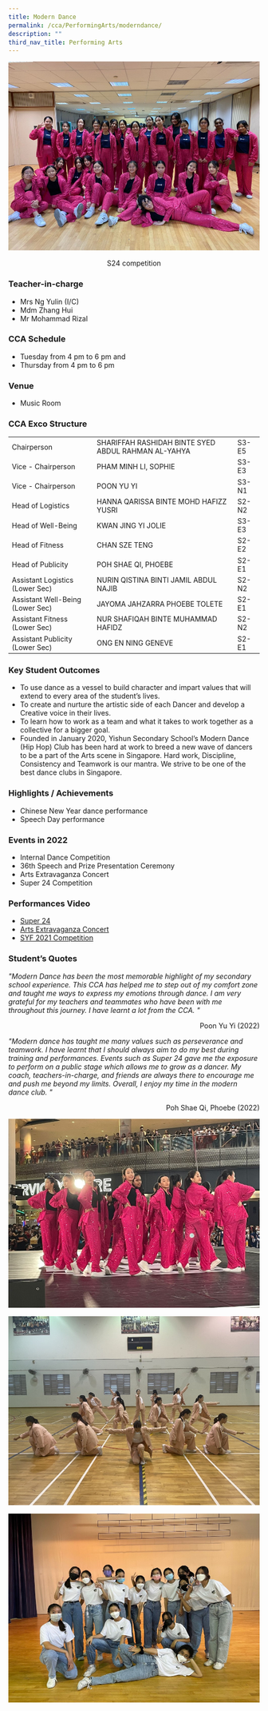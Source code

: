 ```yaml
---
title: Modern Dance
permalink: /cca/PerformingArts/moderndance/
description: ""
third_nav_title: Performing Arts
---
```

![S24 competition](/images/StudDevelopment/CCAs/PerformingArts/ModernDance/ModernDance1.jpg)
<div style="text-align:center">S24 competition</div>

### Teacher-in-charge
* Mrs Ng Yulin (I/C)
* Mdm Zhang Hui
* Mr Mohammad Rizal

### CCA Schedule
* Tuesday from 4 pm to 6 pm and
* Thursday from 4 pm to 6 pm

### Venue
* Music Room

### CCA Exco Structure


|  | |  |
| -------- | -------- | -------- |
| Chairperson     | SHARIFFAH RASHIDAH BINTE SYED ABDUL RAHMAN AL-YAHYA     | S3-E5     |
| Vice - Chairperson    | PHAM MINH LI, SOPHIE     | S3-E3   |
| Vice - Chairperson    | POON YU YI     | S3-N1  |
| Head of Logistics    | 	HANNA QARISSA BINTE MOHD HAFIZZ YUSRI     | S2-N2  |
| Head of Well-Being    | KWAN JING YI JOLIE     | S3-E3  |
| Head of Fitness    | CHAN SZE TENG     | S2-E2  |
| Head of Publicity    | POH SHAE QI, PHOEBE     | S2-E1  |
| Assistant Logistics (Lower Sec)    | NURIN QISTINA BINTI JAMIL ABDUL NAJIB     | S2-N2  |
| Assistant Well-Being (Lower Sec)    | JAYOMA JAHZARRA PHOEBE TOLETE     | S2-E1  |
| Assistant Fitness (Lower Sec)    | NUR SHAFIQAH BINTE MUHAMMAD HAFIDZ     | S2-N2  |
| Assistant Publicity (Lower Sec)    | ONG EN NING GENEVE     | S2-E1  |


### Key Student Outcomes

* To use dance as a vessel to build character and impart values that will extend to every area of the student’s lives.
* To create and nurture the artistic side of each Dancer and develop a Creative voice in their lives.
* To learn how to work as a team and what it takes to work together as a collective for a bigger goal.
* Founded in January 2020, Yishun Secondary School’s Modern Dance (Hip Hop) Club has been hard at work to breed a new wave of dancers to be a part of the Arts scene in Singapore. Hard work, Discipline, Consistency and Teamwork is our mantra. We strive to be one of the best dance clubs in Singapore.

### Highlights / Achievements

* Chinese New Year dance performance
* Speech Day performance

### Events in 2022

* Internal Dance Competition
* 36th Speech and Prize Presentation Ceremony
* Arts Extravaganza Concert
* Super 24 Competition

### Performances Video

* [Super 24](https://youtu.be/kimEIwDD2Iw)
* [Arts Extravaganza Concert](https://youtu.be/F8NTEbUV2K4)
* [SYF 2021 Competition](https://youtu.be/loZSoL-93kU)

### Student’s Quotes

*"Modern Dance has been the most memorable highlight of my secondary school experience. This CCA has helped me to step out of my comfort zone and taught me ways to express my emotions through dance. I am very grateful for my teachers and teammates who have been with me throughout this journey. I have learnt a lot from the CCA. "*
<div style="text-align:right">Poon Yu Yi (2022)</div>

*"Modern dance has taught me many values such as perseverance and teamwork. I have learnt that I should always aim to do my best during training and performances. Events such as Super 24 gave me the exposure to perform on a public stage which allows me to grow as a dancer. My coach, teachers-in-charge, and friends are always there to encourage me and push me beyond my limits. Overall, I enjoy my time in the modern dance club. "*

<div style="text-align:right">Poh Shae Qi, Phoebe (2022)</div>

![](/images/StudDevelopment/CCAs/PerformingArts/ModernDance/ModernDance2.jpg)

![](/images/StudDevelopment/CCAs/PerformingArts/ModernDance/ModernDance3.jpg)

![](/images/StudDevelopment/CCAs/PerformingArts/ModernDance/ModernDance4.jpg)